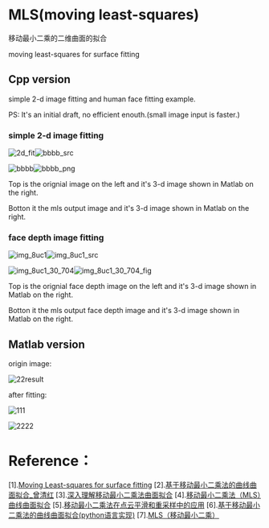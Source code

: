 # MLS(moving least-squares)

移动最小二乘的二维曲面的拟合

moving least-squares for surface fitting



## Cpp version

simple 2-d image fitting and human face fitting example.

PS: It's an initial draft, no efficient enouth.(small image input is faster.)

### simple 2-d image fitting

![2d_fit](mls_cpp/MLS2D/test/22result_ch1.jpg)![bbbb_src](mls_cpp/MLS2D/test/bbbb_src.png)

![bbbb](mls_cpp/MLS2D/test/bbbb.jpg)![bbbb_png](mls_cpp/MLS2D/test/bbbb.png)

Top is the orignial image on the left and it's 3-d image shown in Matlab on the right.

Botton it the mls output image and it's 3-d image shown in Matlab on the right.

### face  depth image fitting

![img_8uc1](mls_cpp/MLS2D/test/img_8uc1.jpg)![img_8uc1_src](mls_cpp/MLS2D/test/img_8uc1_src.png)

![img_8uc1_30_704](mls_cpp/MLS2D/test/img_8uc1_depth_radius_30_time_704s.jpg)![img_8uc1_30_704_fig](mls_cpp/MLS2D/test/img_8uc1_depth_radius_30_time_704s_fig.png)

Top is the orignial face depth image on the left and it's 3-d image shown in Matlab on the right.

Botton it the mls output face depth image and it's 3-d image shown in Matlab on the right.



## Matlab version

origin image:

![22result](mls_matlab/22result.jpg)

after fitting:

![111]( mls_matlab/111.jpg )

![2222](mls_matlab/2222.jpg)





# Reference：
[1].[Moving Least-squares for surface fitting](https://loopvoid.github.io/2019/10/21/%E7%A7%BB%E5%8A%A8%E6%9C%80%E5%B0%8F%E4%BA%8C%E4%B9%98%E7%9A%84%E6%9B%B2%E7%BA%BF%E6%9B%B2%E9%9D%A2%E6%8B%9F%E5%90%88/)
[2].[基于移动最小二乘法的曲线曲面拟合_曾清红](https://wenku.baidu.com/view/fe7a74976f1aff00bed51eb1.html)
[3].[深入理解移动最小二乘法曲面拟合](https://blog.csdn.net/liumangmao1314/article/details/89421806)
[4].[移动最小二乘法（MLS）曲线曲面拟合](https://blog.csdn.net/liumangmao1314/article/details/54179526)
[5].[移动最小二乘法在点云平滑和重采样中的应用](https://www.cnblogs.com/zhouzekai/p/10468502.html)
[6].[基于移动最小二乘法的曲线曲面拟合(python语言实现)](https://blog.csdn.net/baidu_38127162/article/details/82380914)
[7].[MLS（移动最小二乘）](https://blog.csdn.net/weixin_41484240/article/details/81204113)
